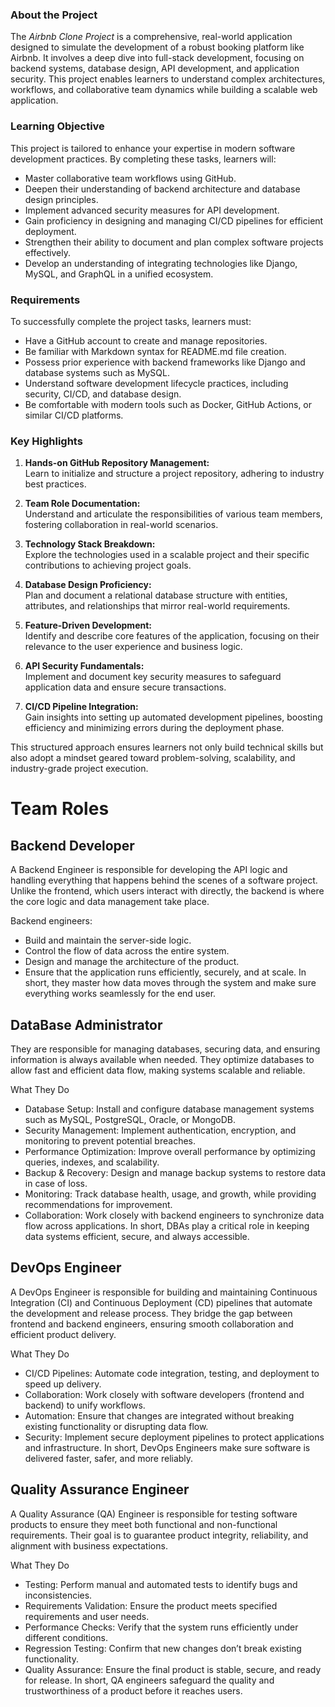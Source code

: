 <h3><strong>About the Project</strong></h3>

<p>The <em>Airbnb Clone Project</em> is a comprehensive, real-world application designed to simulate the development of a robust booking platform like Airbnb. It involves a deep dive into full-stack development, focusing on backend systems, database design, API development, and application security. This project enables learners to understand complex architectures, workflows, and collaborative team dynamics while building a scalable web application.</p>

<h3><strong>Learning Objective</strong></h3>

<p>This project is tailored to enhance your expertise in modern software development practices. By completing these tasks, learners will: </p>

<ul>
<li>Master collaborative team workflows using GitHub.<br></li>
<li>Deepen their understanding of backend architecture and database design principles.<br></li>
<li>Implement advanced security measures for API development.<br></li>
<li>Gain proficiency in designing and managing CI/CD pipelines for efficient deployment.<br></li>
<li>Strengthen their ability to document and plan complex software projects effectively.<br></li>
<li>Develop an understanding of integrating technologies like Django, MySQL, and GraphQL in a unified ecosystem.<br></li>
</ul>

<h3><strong>Requirements</strong></h3>

<p>To successfully complete the project tasks, learners must:  </p>

<ul>
<li>Have a GitHub account to create and manage repositories.<br></li>
<li>Be familiar with Markdown syntax for README.md file creation.<br></li>
<li>Possess prior experience with backend frameworks like Django and database systems such as MySQL.<br></li>
<li>Understand software development lifecycle practices, including security, CI/CD, and database design.<br></li>
<li>Be comfortable with modern tools such as Docker, GitHub Actions, or similar CI/CD platforms.<br></li>
</ul>

<h3><strong>Key Highlights</strong></h3>

<ol>
<li><p><strong>Hands-on GitHub Repository Management:</strong><br>
Learn to initialize and structure a project repository, adhering to industry best practices.  </p></li>
<li><p><strong>Team Role Documentation:</strong><br>
Understand and articulate the responsibilities of various team members, fostering collaboration in real-world scenarios.  </p></li>
<li><p><strong>Technology Stack Breakdown:</strong><br>
Explore the technologies used in a scalable project and their specific contributions to achieving project goals.  </p></li>
<li><p><strong>Database Design Proficiency:</strong><br>
Plan and document a relational database structure with entities, attributes, and relationships that mirror real-world requirements.  </p></li>
<li><p><strong>Feature-Driven Development:</strong><br>
Identify and describe core features of the application, focusing on their relevance to the user experience and business logic.  </p></li>
<li><p><strong>API Security Fundamentals:</strong><br>
Implement and document key security measures to safeguard application data and ensure secure transactions.  </p></li>
<li><p><strong>CI/CD Pipeline Integration:</strong><br>
Gain insights into setting up automated development pipelines, boosting efficiency and minimizing errors during the deployment phase.  </p></li>
</ol>

<p>This structured approach ensures learners not only build technical skills but also adopt a mindset geared toward problem-solving, scalability, and industry-grade project execution.</p>


# Team Roles

## Backend Developer
A Backend Engineer is responsible for developing the API logic and handling everything that happens behind the scenes of a software project. Unlike the frontend, which users interact with directly, the backend is where the core logic and data management take place.

Backend engineers:
- Build and maintain the server-side logic.
- Control the flow of data across the entire system.
- Design and manage the architecture of the product.
- Ensure that the application runs efficiently, securely, and at scale.
In short, they master how data moves through the system and make sure everything works seamlessly for the end user.

## DataBase Administrator
They are responsible for managing databases, securing data, and ensuring information is always available when needed. They optimize databases to allow fast and efficient data flow, making systems scalable and reliable.

What They Do
- Database Setup: Install and configure database management systems such as MySQL, PostgreSQL, Oracle, or MongoDB.
- Security Management: Implement authentication, encryption, and monitoring to prevent potential breaches.
- Performance Optimization: Improve overall performance by optimizing queries, indexes, and scalability.
- Backup & Recovery: Design and manage backup systems to restore data in case of loss.
- Monitoring: Track database health, usage, and growth, while providing recommendations for improvement.
- Collaboration: Work closely with backend engineers to synchronize data flow across applications.
In short, DBAs play a critical role in keeping data systems efficient, secure, and always accessible.

## DevOps Engineer
A DevOps Engineer is responsible for building and maintaining Continuous Integration (CI) and Continuous Deployment (CD) pipelines that automate the development and release process. They bridge the gap between frontend and backend engineers, ensuring smooth collaboration and efficient product delivery.

What They Do
- CI/CD Pipelines: Automate code integration, testing, and deployment to speed up delivery.
- Collaboration: Work closely with software developers (frontend and backend) to unify workflows.
- Automation: Ensure that changes are integrated without breaking existing functionality or disrupting data flow.
- Security: Implement secure deployment pipelines to protect applications and infrastructure.
In short, DevOps Engineers make sure software is delivered faster, safer, and more reliably.


## Quality Assurance Engineer
A Quality Assurance (QA) Engineer is responsible for testing software products to ensure they meet both functional and non-functional requirements. Their goal is to guarantee product integrity, reliability, and alignment with business expectations.

What They Do
- Testing: Perform manual and automated tests to identify bugs and inconsistencies.
- Requirements Validation: Ensure the product meets specified requirements and user needs.
- Performance Checks: Verify that the system runs efficiently under different conditions.
-  Regression Testing: Confirm that new changes don’t break existing functionality.
- Quality Assurance: Ensure the final product is stable, secure, and ready for release.
In short, QA engineers safeguard the quality and trustworthiness of a product before it reaches users.

